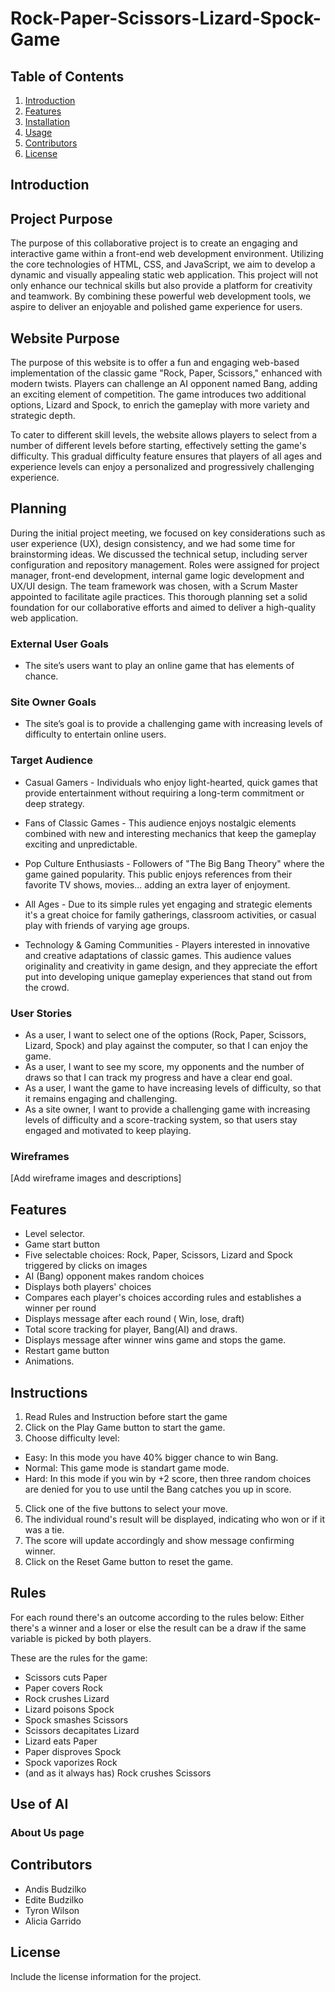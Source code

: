 # Rock-Paper-Scissors-Lizard-Spock-Game

## Table of Contents
1. [Introduction](#introduction)
2. [Features](#features)
3. [Installation](#installation)
4. [Usage](#usage)
5. [Contributors](#contributors)
6. [License](#license)

## Introduction

## Project Purpose

The purpose of this collaborative project is to create an engaging and interactive game within a front-end web development environment. Utilizing the core technologies of HTML, CSS, and JavaScript, we aim to develop a dynamic and visually appealing static web application. This project will not only enhance our technical skills but also provide a platform for creativity and teamwork. By combining these powerful web development tools, we aspire to deliver an enjoyable and polished game experience for users.

## Website Purpose

The purpose of this website is to offer a fun and engaging web-based implementation of the classic game "Rock, Paper, Scissors," enhanced with modern twists. Players can challenge an AI opponent named Bang, adding an exciting element of competition. The game introduces two additional options, Lizard and Spock, to enrich the gameplay with more variety and strategic depth.

To cater to different skill levels, the website allows players to select from a number of different levels before starting, effectively setting the game's difficulty. This gradual difficulty feature ensures that players of all ages and experience levels can enjoy a personalized and progressively challenging experience.

## Planning

During the initial project meeting, we focused on key considerations such as user experience (UX), design consistency, and we had some time for brainstorming ideas. 
We discussed the technical setup, including server configuration and repository management. 
Roles were assigned for project manager, front-end development, internal game logic development and UX/UI design. 
The team framework was chosen, with a Scrum Master appointed to facilitate agile practices. This thorough planning set a solid foundation for our collaborative efforts and aimed to deliver a high-quality web application.

### External User Goals
- The site’s users want to play an online game that has elements of chance.

### Site Owner Goals
- The site’s goal is to provide a challenging game with increasing levels of difficulty to entertain online users.
### Target Audience
- Casual Gamers - Individuals who enjoy light-hearted, quick games that provide entertainment without requiring a long-term commitment or deep strategy.

- Fans of Classic Games - This audience enjoys nostalgic elements combined with new and interesting mechanics that keep the gameplay exciting and unpredictable.

- Pop Culture Enthusiasts - Followers of "The Big Bang Theory" where the game gained popularity. This public enjoys references from their favorite TV shows, movies... adding an extra layer of enjoyment.

- All Ages - Due to its simple rules yet engaging and strategic elements it's a great choice for family gatherings, classroom activities, or casual play with friends of varying age groups.

- Technology & Gaming Communities - Players interested in innovative and creative adaptations of classic games. This audience values originality and creativity in game design, and they appreciate the effort put into developing unique gameplay experiences that stand out from the crowd.

### User Stories
- As a user, I want to select one of the options (Rock, Paper, Scissors, Lizard, Spock) and play against the computer, so that I can enjoy the game.
- As a user, I want to see my score, my opponents and the number of draws so that I can track my progress and have a clear end goal.
- As a user, I want the game to have increasing levels of difficulty, so that it remains engaging and challenging.
- As a site owner, I want to provide a challenging game with increasing levels of difficulty and a score-tracking system, so that users stay engaged and motivated to keep playing.


### Wireframes
[Add wireframe images and descriptions]


## Features

- Level selector.
- Game start button 
- Five selectable choices: Rock, Paper, Scissors, Lizard and Spock triggered by clicks on images
- AI (Bang) opponent makes random choices
- Displays both players' choices
- Compares each player's choices according rules and establishes a winner per round
- Displays message after each round ( Win, lose, draft)
- Total score tracking for player, Bang(AI) and draws. 
- Displays message after winner wins game and stops the game.
- Restart game button
- Animations.


## Instructions

1. Read Rules and Instruction before start the game
2. Click on the Play Game button to start the game.
3. Choose difficulty level: 
- Easy: In this mode you have 40% bigger chance to win Bang.
- Normal: This game mode is standart game mode.
- Hard: In this mode if you win by +2 score, then three random choices are denied for you to use until the Bang catches you up in score.
5. Click one of the five buttons to select your move.
6. The individual round's result will be displayed, indicating who won or if it was a tie.
7. The score will update accordingly and show message confirming winner.
8. Click on the Reset Game button to reset the game.

## Rules

For each round there's an outcome according to the rules below: Either there's a winner and a loser or else the result can be a draw if the same variable is picked by both players.

These are the rules for the game:

- Scissors cuts Paper
- Paper covers Rock
- Rock crushes Lizard
- Lizard poisons Spock
- Spock smashes Scissors
- Scissors decapitates Lizard
- Lizard eats Paper
- Paper disproves Spock
- Spock vaporizes Rock
- (and as it always has) Rock crushes Scissors

## Use of AI

### About Us page



## Contributors
- Andis Budzilko
- Edite Budzilko
- Tyron Wilson
- Alicia Garrido
## License
Include the license information for the project.
